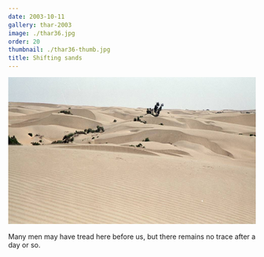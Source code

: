 ```yaml
---
date: 2003-10-11
gallery: thar-2003
image: ./thar36.jpg
order: 20
thumbnail: ./thar36-thumb.jpg
title: Shifting sands
---
```


![Shifting sands](./thar36.jpg)

Many men may have tread here before us, but there remains no trace after a day or so.